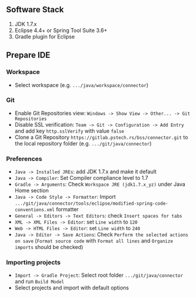 ## Software Stack

1. JDK 1.7.x
2. Eclipse 4.4+ or Spring Tool Suite 3.6+
3. Gradle plugin for Eclipse

## Prepare IDE

### Workspace

- Select workspace (e.g. `.../java/workspace/connector`)

### Git

- Enable Git Repositories view: `Windows -> Show View -> Other... -> Git Repositories`
- Disable SSL verification: `Team -> Git -> Configuration -> Add Entry` and add key `http.sslVerify` with value `false` 
- Clone a Git Repository `https://gitlab.pstech.rs/bss/connector.git` to the local repository folder (e.g. `.../git/java/connector`)

### Preferences

- `Java -> Installed JREs`: add JDK 1.7.x and make it default
- `Java -> Compiler`: Set Compiler compliance level to 1.7
- `Gradle -> Arguments`: Check `Workspace JRE (jdk1.7.x_yz)` under Java Home section
- `Java -> Code Style -> Formatter`: Import `.../git/java/connector/tools/eclipse/modified-spring-code-conventions.xml` formatter
- `General -> Editors -> Text Editors`: check `Insert spaces for tabs`
- `XML -> XML Files -> Editor`: set `Line width` to `120`
- `Web -> HTML Files -> Editor`: set `Line width` to `240`
- `Java -> Editor -> Save Actions`: Check `Perform the selected actions on save` (`Format source code` with `Format all lines` and `Organize imports` should be checked)

### Importing projects

- `Import -> Gradle Project`: Select root folder `.../git/java/connector` and run `Build Model`
- Select projects and import with default options